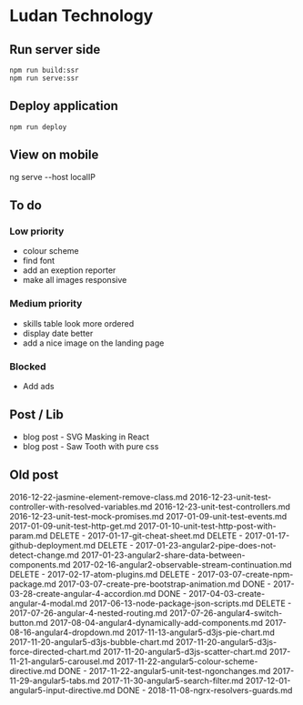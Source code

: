 # Ludan Technology

## Run server side

```
npm run build:ssr
npm run serve:ssr
```

## Deploy application

```
npm run deploy
```

## View on mobile

ng serve --host localIP

## To do

### Low priority

- colour scheme
- find font
- add an exeption reporter
- make all images responsive

### Medium priority

- skills table look more ordered
- display date better
- add a nice image on the landing page

### Blocked

- Add ads

## Post / Lib

- blog post - SVG Masking in React
- blog post - Saw Tooth with pure css

## Old post

2016-12-22-jasmine-element-remove-class.md
2016-12-23-unit-test-controller-with-resolved-variables.md
2016-12-23-unit-test-controllers.md
2016-12-23-unit-test-mock-promises.md
2017-01-09-unit-test-events.md
2017-01-09-unit-test-http-get.md
2017-01-10-unit-test-http-post-with-param.md
DELETE - 2017-01-17-git-cheat-sheet.md
DELETE - 2017-01-17-github-deployment.md
DELETE - 2017-01-23-angular2-pipe-does-not-detect-change.md
2017-01-23-angular2-share-data-between-components.md
2017-02-16-angular2-observable-stream-continuation.md
DELETE - 2017-02-17-atom-plugins.md
DELETE - 2017-03-07-create-npm-package.md
2017-03-07-create-pre-bootstrap-animation.md
DONE - 2017-03-28-create-angular-4-accordion.md
DONE - 2017-04-03-create-angular-4-modal.md
2017-06-13-node-package-json-scripts.md
DELETE - 2017-07-26-angular-4-nested-routing.md
2017-07-26-angular4-switch-button.md
2017-08-04-angular4-dynamically-add-components.md
2017-08-16-angular4-dropdown.md
2017-11-13-angular5-d3js-pie-chart.md
2017-11-20-angular5-d3js-bubble-chart.md
2017-11-20-angular5-d3js-force-directed-chart.md
2017-11-20-angular5-d3js-scatter-chart.md
2017-11-21-angular5-carousel.md
2017-11-22-angular5-colour-scheme-directive.md
DONE - 2017-11-22-angular5-unit-test-ngonchanges.md
2017-11-29-angular5-tabs.md
2017-11-30-angular5-search-filter.md
2017-12-01-angular5-input-directive.md
DONE - 2018-11-08-ngrx-resolvers-guards.md